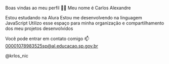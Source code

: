 Boas vindas ao meu perfil 💙💙
Meu nome é Carlos Alexandre

Estou estudando na Alura
Estou me desenvolvendo na linguagem JavaScript
Utilizo esse espaço para minha organização e compartilhamento dos meu projetos desenvolvidos

Você pode entrar em contato comigo 📫
00001078983525sp@al.educacao.sp.gov.br

@krlos_nic
